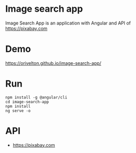 # Image search app

Image Search App is an application with Angular and API of https://pixabay.com

# Demo

https://orivelton.github.io/image-search-app/



# Run

```node
npm install -g @angular/cli
cd image-search-app
npm install
ng serve -o
```

# API

- https://pixabay.com
